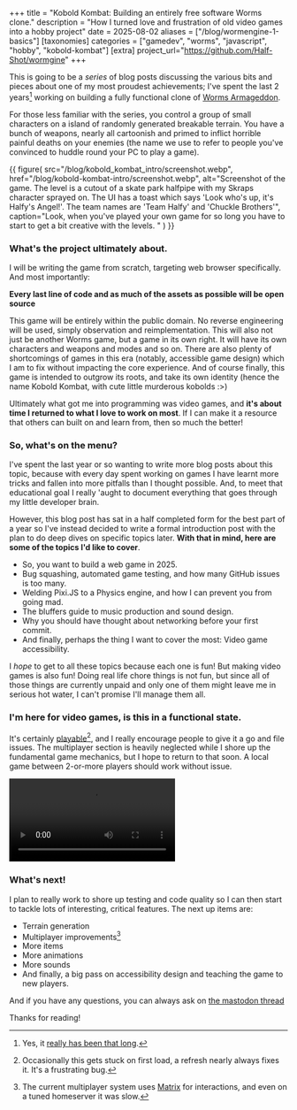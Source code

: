 +++
title = "Kobold Kombat: Building an entirely free software Worms clone."
description = "How I turned love and frustration of old video games into a hobby project"
date = 2025-08-02
aliases = ["/blog/wormengine-1-basics"]
[taxonomies]
categories = ["gamedev", "worms", "javascript", "hobby", "kobold-kombat"]
[extra]
project_url="https://github.com/Half-Shot/wormgine"
+++


This is going to be a *series* of blog posts discussing the various bits and pieces about one of my most proudest achievements;
I've spent the last 2 years[^1] working on building a fully functional clone of [Worms Armageddon](https://en.wikipedia.org/wiki/Worms_Armageddon).

For those less familiar with the series, you control a group of small characters on a island of randomly generated breakable terrain. You have
a bunch of weapons, nearly all cartoonish and primed to inflict horrible painful deaths on your enemies (the name we use to refer to people you've convinced
to huddle round your PC to play a game).

{{ figure(
    src="/blog/kobold_kombat_intro/screenshot.webp",
    href="/blog/kobold-kombat-intro/screenshot.webp",
    alt="Screenshot of the game. The level is a cutout of a skate park halfpipe with my Skraps character sprayed on. The UI has a toast which says 'Look who's up, it's Halfy's Angel!'. The team names are 'Team Halfy' and 'Chuckle Brothers'",
    caption="Look, when you've played your own game for so long you have to start to get a bit creative with the levels. "
) }}


### What's the project ultimately about.

I will be writing the game from scratch, targeting web browser specifically. And most importantly:

**Every last line of code and as much of the assets as possible will be open source**

This game will be entirely within the public domain. No reverse engineering will be used, simply observation and reimplementation. This will also not just be
another Worms game, but a game in its own right. It will have its own characters and weapons and modes and so on. There are also plenty of shortcomings of games
in this era (notably, accessible game design) which I am to fix without impacting the core experience. And of course finally, this game is intended to outgrow
its roots, and take its own identity (hence the name Kobold Kombat, with cute little murderous kobolds :>)

Ultimately what got me into programming was video games, and **it's about time I returned to what I love to work on most**. If I can make it a resource
that others can built on and learn from, then so much the better!

### So, what's on the menu?

I've spent the last year or so wanting to write more blog posts about this topic, because with every day spent working on games I have learnt more tricks and
fallen into more pitfalls than I thought possible. And, to meet that educational goal I really 'aught to document everything that goes through my little developer
brain.

However, this blog post has sat in a half completed form for the best part of a year so I've instead decided to write a formal introduction post with the plan to do
deep dives on specific topics later. **With that in mind, here are some of the topics I'd like to cover**.

 - So, you want to build a web game in 2025.
 - Bug squashing, automated game testing, and how many GitHub issues is too many.
 - Welding Pixi.JS to a Physics engine, and how I can prevent you from going mad.
 - The bluffers guide to music production and sound design.
 - Why you should have thought about networking before your first commit.
 - And finally, perhaps the thing I want to cover the most: Video game accessibility.


I *hope* to get to all these topics because each one is fun! But making video games is also fun! Doing real life chore things is not fun, but since all of those
things are currently unpaid and only one of them might leave me in serious hot water, I can't promise I'll manage them all.

### I'm here for video games, is this in a functional state.

It's certainly [playable](https://half-shot.github.io/wormgine/)[^2], and I really encourage people to give it a go and file issues. The multiplayer section
is heavily neglected while I shore up the fundamental game mechanics, but I hope to return to that soon. A local game between 2-or-more players should work without issue.


<video alt="Gameplay video" src="demo.webm" controls> </video>


### What's next!

I plan to really work to shore up testing and code quality so I can then start to tackle lots of interesting, critical features. The next up items are:

 - Terrain generation
 - Multiplayer improvements[^3]
 - More items
 - More animations
 - More sounds
 - And finally, a big pass on accessibility design and teaching the game to new players.

And if you have any questions, you can always ask on [the mastodon thread](https://mastodon.half-shot.uk/@halfy/114963948231166102)

Thanks for reading!

[^1]: Yes, it [really has been that long](https://github.com/Half-Shot/wormgine/tree/74656c1dac389043167f222f4e889111fb71df58). 
[^2]: Occasionally this gets stuck on first load, a refresh nearly always fixes it. It's a frustrating bug.
[^3]: The current multiplayer system uses [Matrix](https://matrix.org/) for interactions, and even on a tuned homeserver it was slow.